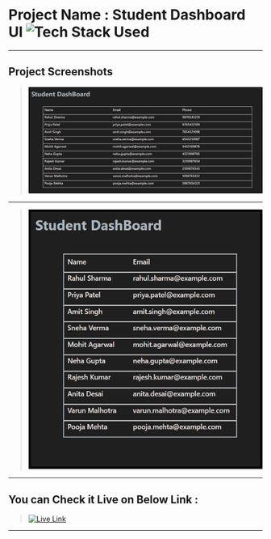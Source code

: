 # Project Name : Student Dashboard UI ![Tech Stack Used](https://img.shields.io/badge/Technologies-ReactJS-magenta)

---

## Project Screenshots

> ![SS](./ss-1.png)

---
> ![SS](./ss-2.png)

---

## You can Check it Live on Below Link :

> [![Live Link](https://img.shields.io/badge/DEPLOYED-LINK-green)]()

---
